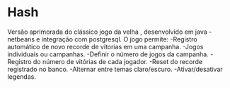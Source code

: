 # Hash
Versão aprimorada do clássico jogo da velha , desenvolvido em java - netbeans e integração com postgresql. O jogo permite: -Registro automático de novo recorde de vitorias em uma campanha.  -Jogos individuais ou campanhas. -Definir o número de jogos da campanha. - Registro do número de vitórias de cada jogador. -Reset do recorde registrado no banco. -Alternar entre temas claro/escuro. -Ativar/desativar legendas.
